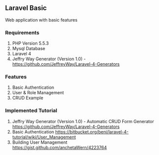 ## Laravel Basic
Web application with basic features

### Requirements
1. PHP Version 5.5.3
2. Mysql Database
3. Laravel 4
4. Jeffry Way Generator (Version 1.0) - https://github.com/JeffreyWay/Laravel-4-Generators

### Features
1. Basic Authentication
2. User & Role Management
3. CRUD Example

### Implemented Tutorial
1. Jeffry Way Generator (Version 1.0) - Automatic CRUD Form Generator
    https://github.com/JeffreyWay/Laravel-4-Generators
2. Basic Authentication
    https://bitbucket.org/beni/laravel-4-tutorial/wiki/User_Management
3. Building User Management
    https://gist.github.com/anchetaWern/4223764








